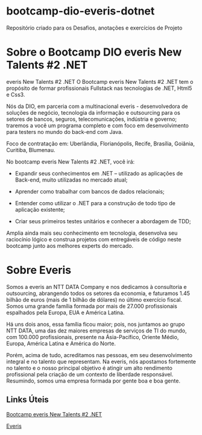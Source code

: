 # bootcamp-dio-everis-dotnet
Repositório criado para os Desafios, anotações e exercícios de Projeto

# Sobre o Bootcamp DIO everis New Talents #2 .NET 

everis New Talents #2 .NET
O Bootcamp everis New Talents #2 .NET tem o propósito de formar profissionais Fullstack nas tecnologias de .NET, Html5 e Css3.

Nós da DIO, em parceria com a multinacional everis - desenvolvedora de soluções de negócio, tecnologia da informação e outsourcing para os setores de bancos, seguros, telecomunicações, indústria e governo; traremos a você um programa completo e com foco em desenvolvimento para testers no mundo do back-end com Java. 

Foco de contratação em: Uberlândia, Florianópolis, Recife, Brasília, Goiânia, Curitiba, Blumenau.

No bootcamp everis New Talents #2 .NET, você irá:

- Expandir seus conhecimentos em .NET – utilizado as aplicações de Back-end, muito utilizadas no mercado atual;

- Aprender como trabalhar com bancos de dados relacionais;

- Entender como utilizar o .NET para a construção de todo tipo de aplicação existente;

- Criar seus primeiros testes unitários e conhecer a abordagem de TDD;

Amplia ainda mais seu conhecimento em tecnologia, desenvolva seu raciocínio lógico e construa projetos com entregáveis de código neste bootcamp junto aos melhores experts do mercado.

# Sobre Everis 

Somos a everis an NTT DATA Company e nos dedicamos à consultoria e outsourcing, abrangendo todos os setores da economia, e faturamos 1.45 bilhão de euros (mais de 1 bilhão de dólares) no último exercício fiscal. Somos uma grande família formada por mais de 27.000 profissionais espalhados pela Europa, EUA e América Latina.

Há uns dois anos, essa família ficou maior; pois, nos juntamos ao grupo NTT DATA, uma das dez maiores empresas de serviços de TI do mundo, com 100.000 profissionais, presente na Ásia-Pacífico, Oriente Médio, Europa, América Latina e América do Norte.

Porém, acima de tudo, acreditamos nas pessoas, em seu desenvolvimento integral e no talento que representam. Na everis, nós apostamos fortemente no talento e o nosso principal objetivo é atingir um alto rendimento profissional pela criação de um contexto de liberdade responsável. Resumindo, somos uma empresa formada por gente boa e boa gente.



## Links Úteis
[Bootcamp everis New Talents #2 .NET](https://digitalinnovation.one/bootcamps/everis-new-talents-2-net)

[Everis](https://www.everis.com/brazil/pt-br/about-us-brazil)

